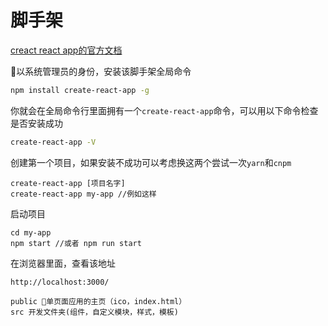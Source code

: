 # 脚手架

[creact react app的官方文档](https://github.com/facebook/create-react-app)

以系统管理员的身份，安装该脚手架全局命令
```bash
npm install create-react-app -g
```

你就会在全局命令行里面拥有一个`create-react-app`命令，可以用以下命令检查是否安装成功
```bash
create-react-app -V
```

创建第一个项目，如果安装不成功可以考虑换这两个尝试一次`yarn`和`cnpm`
```
create-react-app [项目名字]
create-react-app my-app //例如这样
```

启动项目
```
cd my-app
npm start //或者 npm run start
```

在浏览器里面，查看该地址
```
http://localhost:3000/
```

```
public 单页面应用的主页（ico，index.html）
src 开发文件夹(组件，自定义模块，样式，模板)
```